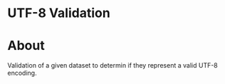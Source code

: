 # UTF-8 Validation
# About
Validation of a given dataset to determin if they represent a valid UTF-8 encoding.
